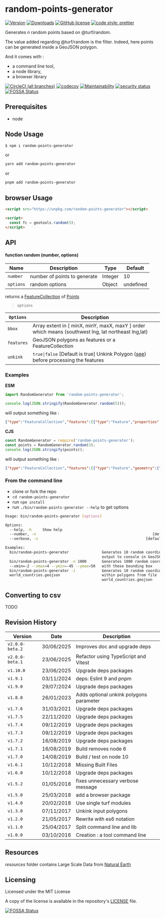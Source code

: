 # random-points-generator

[![Version](https://img.shields.io/npm/v/random-points-generator.svg)](https://www.npmjs.com/package/random-points-generator)
[![Downloads](https://img.shields.io/npm/dw/random-points-generator)](https://www.npmjs.com/package/random-points-generator)
[![GitHub license](https://img.shields.io/github/license/tsamaya/random-points-generator)](https://github.com/tsamaya/random-points-generator/blob/master/LICENSE)
[![code style: prettier](https://img.shields.io/badge/code_style-prettier-ff69b4.svg?style=flat-square)](https://github.com/prettier/prettier)

Generates _n_ random points based on @turf/random.

The value added regarding @turf/random is the filter. Indeed, here points can be generated inside a GeoJSON polygon.

And it comes with :

- a command line tool,
- a node library,
- a browser library

[![CircleCI (all branches)](https://img.shields.io/circleci/project/github/tsamaya/random-points-generator.svg)](https://circleci.com/gh/tsamaya/random-points-generator)
[![codecov](https://codecov.io/gh/tsamaya/random-points-generator/branch/master/graph/badge.svg)](https://codecov.io/gh/tsamaya/random-points-generator)
[![Maintainability](https://api.codeclimate.com/v1/badges/d34f510268c181e7c6f6/maintainability)](https://codeclimate.com/github/tsamaya/random-points-generator/maintainability)
[![security status](https://www.meterian.io/badge/gh/tsamaya/random-points-generator/security?branch=master)](https://www.meterian.io/report/gh/tsamaya/random-points-generator)
[![FOSSA Status](https://app.fossa.com/api/projects/git%2Bgithub.com%2Ftsamaya%2Frandom-points-generator.svg?type=shield)](https://app.fossa.com/projects/git%2Bgithub.com%2Ftsamaya%2Frandom-points-generator?ref=badge_shield)

## Prerequisites

- node

## Node Usage

```sh
$ npm i random-points-generator
```

or

```sh
yarn add random-points-generator
```

or

```sh
pnpm add random-points-generator
```

## browser Usage

```html
<script src="https://unpkg.com/random-points-generator"></script>

<script>
  const fc = geotools.random(5);
</script>
```

## API

#### function random (number, options)

| Name      | Description                  | Type    | Default   |
| --------- | ---------------------------- | ------- | --------- |
| `number`  | number of points to generate | Integer | 10        |
| `options` | random options               | Object  | undefined |

returns a [FeatureCollection](https://tools.ietf.org/html/rfc7946#section-3.3) of [Points](https://datatracker.ietf.org/doc/html/rfc7946#section-3.1.2)

> `options`

| `Options`  | Description                                                                                                                      |
| ---------- | -------------------------------------------------------------------------------------------------------------------------------- |
| `bbox`     | Array<number> extent in [ minX, minY, maxX, maxY ] order which means (southwest lng, lat northeast lng,lat)                      |
| `features` | GeoJSON polygons as features or a FeatureCollection                                                                              |
| `unkink`   | `true\|false` [Default is true] Unkink Polygon ([see](https://turfjs.org/docs/api/unkinkPolygon)) before processing the features |

### Examples

**ESM**

```javascript
import RandomGenerator from 'random-points-generator';

console.log(JSON.stringify(RandomGenerator.random(5)));
```

will output something like :

```JSON
{"type":"FeatureCollection","features":[{"type":"Feature","properties":{},"geometry":{"type":"Point","coordinates":[-57.67197760979268,42.78314165298585]}},{"type":"Feature","properties":{},"geometry":{"type":"Point","coordinates":[72.83765393077084,-59.52263527885765]}},{"type":"Feature","properties":{},"geometry":{"type":"Point","coordinates":[54.502068476617396,-60.928402442511306]}},{"type":"Feature","properties":{},"geometry":{"type":"Point","coordinates":[-22.331900675385647,39.51543790400138]}},{"type":"Feature","properties":{},"geometry":{"type":"Point","coordinates":[-149.45526699981158,-74.96319889821024]}}]}
```

**CJS**

```javascript
const RandomGenerator = require('random-points-generator');
const points = RandomGenerator.random(3);
console.log(JSON.stringify(points));
```

will output something like :

```JSON
{"type":"FeatureCollection","features":[{"type":"Feature","geometry":{"type":"Point","coordinates":[126.41316810428155,-47.548372609587574]},"properties":{}},{"type":"Feature","geometry":{"type":"Point","coordinates":[97.69989737806617,-47.200575920302434]},"properties":{}},{"type":"Feature","geometry":{"type":"Point","coordinates":[24.264802630637277,72.69680002654108]},"properties":{}}]}
```

### From the command line

- clone or fork the repo
- `cd random-points-generator`
- run `npm install`
- run `./bin/random-points-generator --help` to get options

```bash
Usage: bin/random-points-generator [options]

Options:
  --help, -h     Show help                                             [boolean]
  --number, -n                                                     [default: 10]
  --verbose, -v                                                 [default: false]

Examples:
  bin/random-points-generator               Generates 10 random coordinates,
                                            output to console in GeoJSON format
  bin/random-points-generator -n 1000       Generates 1000 random coordinates
  --xmin=-2 --xmax=4 --ymin=-45 --ymax=50   with these bounding box
  bin/random-points-generator -i            Generates 10 random coordinates
  world_countries.geojson                   within polygons from file
                                            world_countries.geojson
```

## Converting to csv

TODO

## Revision History

| Version         | Date       | Description                             |
| --------------- | ---------- | --------------------------------------- |
| `v2.0.0-beta.2` | 30/06/2025 | Improves doc and upgrade deps    |
| `v2.0.0-beta.1` | 23/06/2025 | Refactor using TypeScript and Vitest    |
| `v1.10.0`       | 23/06/2025 | Upgrade deps packages                   |
| `v1.9.1`        | 03/11/2024 | deps: Eslint 9 and pnpm                 |
| `v1.9.0`        | 29/07/2024 | Upgrade deps packages                   |
| `v1.8.0`        | 26/01/2023 | Adds optional unkink polygons parameter |
| `v1.7.6`        | 31/03/2021 | Upgrade deps packages                   |
| `v1.7.5`        | 22/11/2020 | Upgrade deps packages                   |
| `v1.7.4`        | 09/12/2019 | Upgrade deps packages                   |
| `v1.7.3`        | 09/12/2019 | Upgrade deps packages                   |
| `v1.7.2`        | 16/08/2019 | Upgrade deps packages                   |
| `v1.7.1`        | 16/08/2019 | Build removes node 6                    |
| `v1.7.0`        | 14/08/2019 | Build / test on node 10                 |
| `v1.6.1`        | 10/12/2018 | Missing Built Files                     |
| `v1.6.0`        | 10/12/2018 | Upgrade deps packages                   |
| `v1.5.2`        | 01/05/2018 | fixes unnecessary verbose message       |
| `v1.5.0`        | 25/03/2018 | add a browser package                   |
| `v1.4.0`        | 20/02/2018 | Use single turf modules                 |
| `v1.3.0`        | 07/11/2017 | Unkink input polygons                   |
| `v1.2.0`        | 21/05/2017 | Rewrite with es6 notation               |
| `v1.1.0`        | 25/04/2017 | Split command line and lib              |
| `v1.0.0`        | 03/10/2016 | Creation : a tool command line          |

## Resources

_resources_ folder contains Large Scale Data from [Natural Earth](http://www.naturalearthdata.com/)

## Licensing

Licensed under the MIT License

A copy of the license is available in the repository's [LICENSE](LICENSE) file.

[![FOSSA Status](https://app.fossa.com/api/projects/git%2Bgithub.com%2Ftsamaya%2Frandom-points-generator.svg?type=large)](https://app.fossa.com/projects/git%2Bgithub.com%2Ftsamaya%2Frandom-points-generator?ref=badge_large)
